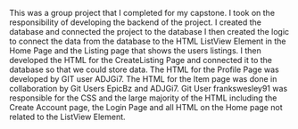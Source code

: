 This was a group project that I completed for my capstone.
I took on the responsibility of developing the backend of the project.
I created the database and connected the project to the database
I then created the logic to connect the data from the database to the HTML ListView Element in the Home Page and the Listing page that shows the users listings.
I then developed the HTML for the CreateListing Page and connected it to the database so that we could store data.
The HTML for the Profile Page was developed by GIT user ADJGi7.
The HTML for the Item page was done in collaboration by Git Users EpicBz and ADJGi7.
Git User frankswesley91 was responsible for the CSS and the large majority of the HTML including the Create Account page, the Login Page and all HTML on the Home page not related to the ListView Element.

